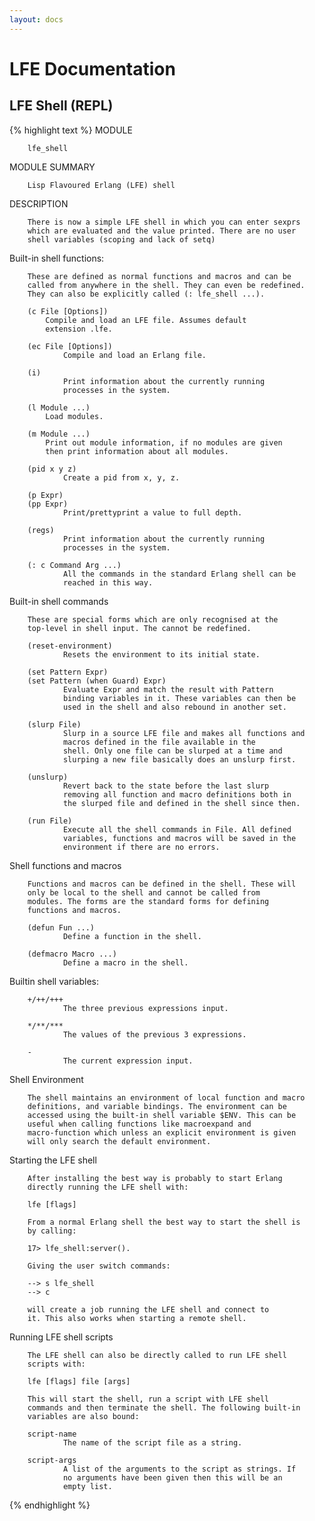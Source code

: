 ```yaml
---
layout: docs
---
```


# LFE Documentation

## LFE Shell (REPL)

{% highlight text %}
MODULE

        lfe_shell

MODULE SUMMARY

        Lisp Flavoured Erlang (LFE) shell

DESCRIPTION

        There is now a simple LFE shell in which you can enter sexprs
        which are evaluated and the value printed. There are no user
        shell variables (scoping and lack of setq)

Built-in shell functions:

        These are defined as normal functions and macros and can be
        called from anywhere in the shell. They can even be redefined.
        They can also be explicitly called (: lfe_shell ...).

        (c File [Options])
            Compile and load an LFE file. Assumes default
            extension .lfe.

        (ec File [Options])
                Compile and load an Erlang file.

        (i)
                Print information about the currently running
                processes in the system.

        (l Module ...)
            Load modules.

        (m Module ...)
            Print out module information, if no modules are given
            then print information about all modules.

        (pid x y z)
                Create a pid from x, y, z.

        (p Expr)
        (pp Expr)
                Print/prettyprint a value to full depth.

        (regs)
                Print information about the currently running
                processes in the system.

        (: c Command Arg ...)
                All the commands in the standard Erlang shell can be
                reached in this way.

Built-in shell commands

        These are special forms which are only recognised at the
        top-level in shell input. The cannot be redefined.

        (reset-environment)
                Resets the environment to its initial state.

        (set Pattern Expr)
        (set Pattern (when Guard) Expr)
                Evaluate Expr and match the result with Pattern
                binding variables in it. These variables can then be
                used in the shell and also rebound in another set.

        (slurp File)
                Slurp in a source LFE file and makes all functions and
                macros defined in the file available in the
                shell. Only one file can be slurped at a time and
                slurping a new file basically does an unslurp first.

        (unslurp)
                Revert back to the state before the last slurp
                removing all function and macro definitions both in
                the slurped file and defined in the shell since then.

        (run File)
                Execute all the shell commands in File. All defined
                variables, functions and macros will be saved in the
                environment if there are no errors.

Shell functions and macros

        Functions and macros can be defined in the shell. These will
        only be local to the shell and cannot be called from
        modules. The forms are the standard forms for defining
        functions and macros.

        (defun Fun ...)
                Define a function in the shell.

        (defmacro Macro ...)
                Define a macro in the shell.

Builtin shell variables:

        +/++/+++
                The three previous expressions input.

        */**/***
                The values of the previous 3 expressions.

        -
                The current expression input.

Shell Environment

        The shell maintains an environment of local function and macro
        definitions, and variable bindings. The environment can be
        accessed using the built-in shell variable $ENV. This can be
        useful when calling functions like macroexpand and
        macro-function which unless an explicit environment is given
        will only search the default environment.


Starting the LFE shell

        After installing the best way is probably to start Erlang
        directly running the LFE shell with:

        lfe [flags]

        From a normal Erlang shell the best way to start the shell is
        by calling:

        17> lfe_shell:server().

        Giving the user switch commands:

        --> s lfe_shell
        --> c

        will create a job running the LFE shell and connect to
        it. This also works when starting a remote shell.

Running LFE shell scripts

        The LFE shell can also be directly called to run LFE shell
        scripts with:

        lfe [flags] file [args]

        This will start the shell, run a script with LFE shell
        commands and then terminate the shell. The following built-in
        variables are also bound:

        script-name
                The name of the script file as a string.

        script-args
                A list of the arguments to the script as strings. If
                no arguments have been given then this will be an
                empty list.
{% endhighlight %}
